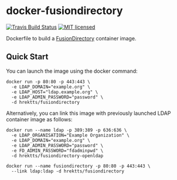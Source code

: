 docker-fusiondirectory
======================

[![Travis Build Status](https://travis-ci.org/hrektts/docker-fusiondirectory.svg?branch=master)](https://travis-ci.org/hrektts/docker-fusiondirectory)
[![MIT licensed](https://img.shields.io/badge/license-MIT-blue.svg)](./LICENSE)

Dockerfile to build a [FusionDirectory](https://www.fusiondirectory.org/)
container image.

Quick Start
-----------

You can launch the image using the docker command:

``` shell
docker run -p 80:80 -p 443:443 \
  -e LDAP_DOMAIN="example.org" \
  -e LDAP_HOST="ldap.example.org" \
  -e LDAP_ADMIN_PASSWORD="password" \
  -d hrektts/fusiondirectory
```

Alternatively, you can link this image with previously launched LDAP container
image as follows:

``` shell
docker run --name ldap -p 389:389 -p 636:636 \
  -e LDAP_ORGANISATION="Example Organization" \
  -e LDAP_DOMAIN="example.org" \
  -e LDAP_ADMIN_PASSWORD="password" \
  -e FD_ADMIN_PASSWORD="fdadminpwd" \
  -d hrektts/fusiondirectory-openldap

docker run --name fusiondirectory -p 80:80 -p 443:443 \
  --link ldap:ldap -d hrektts/fusiondirectory
```
